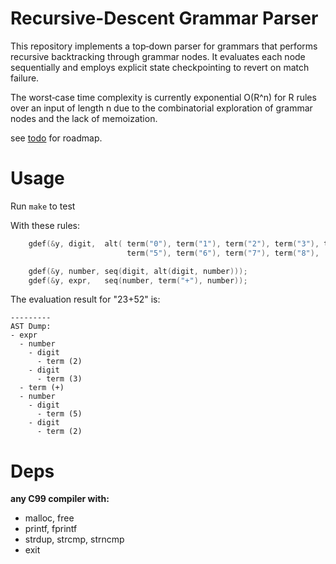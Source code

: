 # Recursive-Descent Grammar Parser

This repository implements a top‑down parser for grammars that performs recursive backtracking through grammar nodes.
It evaluates each node sequentially and employs explicit state checkpointing to revert on match failure.


The worst‑case time complexity is currently exponential O(R^n) for R rules over an input of length n due to the combinatorial exploration of grammar nodes and the lack of memoization.

see [todo](./todo) for roadmap.

# Usage 

Run `make` to test

With these rules:
```C
    gdef(&y, digit,  alt( term("0"), term("1"), term("2"), term("3"), term("4"), 
                          term("5"), term("6"), term("7"), term("8"),  term("9")));    

    gdef(&y, number, seq(digit, alt(digit, number)));
    gdef(&y, expr,   seq(number, term("+"), number));
```

The evaluation result for "23+52" is:

```text
---------
AST Dump:
- expr 
  - number 
    - digit 
      - term (2)
    - digit 
      - term (3)
  - term (+)
  - number 
    - digit 
      - term (5)
    - digit 
      - term (2)
```

# Deps
**any C99 compiler with:**
- malloc, free
- printf, fprintf
- strdup, strcmp, strncmp
- exit
